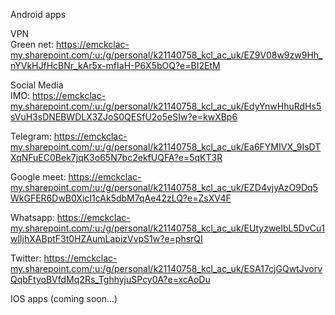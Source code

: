 Android apps

VPN\
Green net:
https://emckclac-my.sharepoint.com/:u:/g/personal/k21140758_kcl_ac_uk/EZ9V08w9zw9Hh_nYVkHJfHcBNr_kAr5x-mfIaH-P6X5bOQ?e=BI2EtM


Social Media\
IMO:
https://emckclac-my.sharepoint.com/:u:/g/personal/k21140758_kcl_ac_uk/EdyYnwHhuRdHs5sVuH3sDNEBWDLX3ZJoS0QESfU2o5eSIw?e=kwXBp6

Telegram:
https://emckclac-my.sharepoint.com/:u:/g/personal/k21140758_kcl_ac_uk/Ea6FYMIVX_9IsDTXqNFuEC0Bek7jqK3o65N7bc2ekfUQFA?e=5qKT3R

Google meet:
https://emckclac-my.sharepoint.com/:u:/g/personal/k21140758_kcl_ac_uk/EZD4vjyAzO9Dq5WkGFER6DwB0XicI1cAk5dbM7qAe42zLQ?e=ZsXV4F

Whatsapp:
https://emckclac-my.sharepoint.com/:u:/g/personal/k21140758_kcl_ac_uk/EUtyzweIbL5DvCu1wlIjhXABptF3t0HZAumLapizVvpS1w?e=phsrQI

Twitter:
https://emckclac-my.sharepoint.com/:u:/g/personal/k21140758_kcl_ac_uk/ESA17cjGQwtJvorvQqbFtyoBVfdMq2Rs_TghhyjuSPcy0A?e=xcAoDu



IOS apps (coming soon...)

